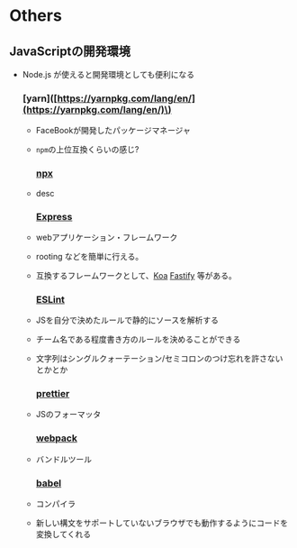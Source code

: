 # Others

## JavaScriptの開発環境

* Node.js が使えると開発環境としても便利になる

  ### \[yarn\]\([https://yarnpkg.com/lang/en/](https://yarnpkg.com/lang/en/)\)

  * FaceBookが開発したパッケージマネージャ
  * `npm`の上位互換くらいの感じ?

    ### [npx](https://www.npmjs.com/package/npx)

  * desc

    ### [Express](http://expressjs.com/ja/)

  * webアプリケーション・フレームワーク

  * rooting などを簡単に行える。
  * 互換するフレームワークとして、[Koa](https://github.com/koajs/koa) [Fastify](https://github.com/fastify/fastify) 等がある。

    ### [ESLint](https://eslint.org/)

  * JSを自分で決めたルールで静的にソースを解析する

  * チーム名である程度書き方のルールを決めることができる
  * 文字列はシングルクォーテーション/セミコロンのつけ忘れを許さない とかとか

    ### [prettier](https://github.com/prettier/prettier)

  * JSのフォーマッタ

    ### [webpack](https://webpack.js.org/)

  * バンドルツール

    ### [babel](https://babeljs.io/)

  * コンパイラ

  * 新しい構文をサポートしていないブラウザでも動作するようにコードを変換してくれる



